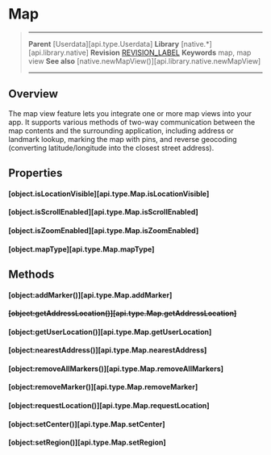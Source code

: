 # Map

> --------------------- ------------------------------------------------------------------------------------------
> __Parent__            [Userdata][api.type.Userdata]
> __Library__           [native.*][api.library.native]
> __Revision__          [REVISION_LABEL](REVISION_URL)
> __Keywords__          map, map view
> __See also__          [native.newMapView()][api.library.native.newMapView]
> --------------------- ------------------------------------------------------------------------------------------

## Overview

The map view feature lets you integrate one or more map views into your app. It supports various methods of <nobr>two-way</nobr> communication between the map contents and the surrounding application, including address or landmark lookup, marking the map with pins, and reverse geocoding (converting latitude/longitude into the closest street address).


## Properties

#### [object.isLocationVisible][api.type.Map.isLocationVisible]

#### [object.isScrollEnabled][api.type.Map.isScrollEnabled]

#### [object.isZoomEnabled][api.type.Map.isZoomEnabled]

#### [object.mapType][api.type.Map.mapType]


## Methods

#### [object:addMarker()][api.type.Map.addMarker]

#### <strike>[object:getAddressLocation()][api.type.Map.getAddressLocation]</strike>

#### [object:getUserLocation()][api.type.Map.getUserLocation]

#### [object:nearestAddress()][api.type.Map.nearestAddress]

#### [object:removeAllMarkers()][api.type.Map.removeAllMarkers]

#### [object:removeMarker()][api.type.Map.removeMarker]

#### [object:requestLocation()][api.type.Map.requestLocation]

#### [object:setCenter()][api.type.Map.setCenter]

#### [object:setRegion()][api.type.Map.setRegion]
